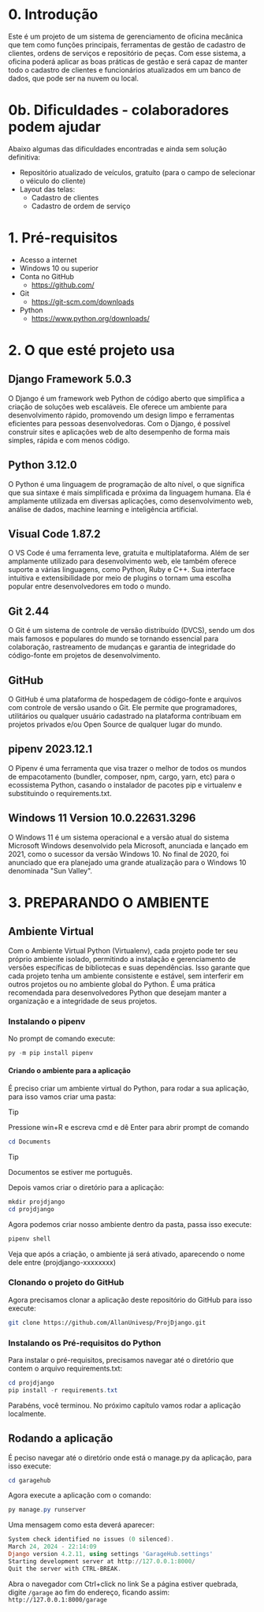 
# 0. Introdução

Este é um projeto de um sistema de gerenciamento de oficina mecânica que tem como funções principais, ferramentas de gestão de cadastro de clientes, ordens de serviços e repositório de peças.
Com esse sistema, a oficina poderá aplicar as boas práticas de gestão e será capaz de manter todo o cadastro de clientes e funcionários atualizados em um banco de dados, que pode ser na nuvem ou local.

# 0b. Dificuldades - colaboradores podem ajudar

Abaixo algumas das dificuldades encontradas e ainda sem solução definitiva:
 - Repositório atualizado de veículos, gratuíto (para o campo de selecionar o véiculo do cliente)
 - Layout das telas:
    - Cadastro de clientes
    - Cadastro de ordem de serviço

# 1. Pré-requisitos

- Acesso a internet
- Windows 10 ou superior
- Conta no GitHub
    - https://github.com/
- Git
    - https://git-scm.com/downloads
- Python
    - https://www.python.org/downloads/

# 2. O que esté projeto usa

## Django Framework 5.0.3

O Django é um framework web Python de código aberto que simplifica a criação de soluções web escaláveis. Ele oferece um ambiente para desenvolvimento rápido, promovendo um design limpo e ferramentas eficientes para pessoas desenvolvedoras. Com o Django, é possível construir sites e aplicações web de alto desempenho de forma mais simples, rápida e com menos código.

## Python 3.12.0

O Python é uma linguagem de programação de alto nível, o que significa que sua sintaxe é mais simplificada e próxima da linguagem humana. Ela é amplamente utilizada em diversas aplicações, como desenvolvimento web, análise de dados, machine learning e inteligência artificial.

## Visual Code 1.87.2

O VS Code é uma ferramenta leve, gratuita e multiplataforma. Além de ser amplamente utilizado para desenvolvimento web, ele também oferece suporte a várias linguagens, como Python, Ruby e C++. Sua interface intuitiva e extensibilidade por meio de plugins o tornam uma escolha popular entre desenvolvedores em todo o mundo.

## Git 2.44

O Git é um sistema de controle de versão distribuído (DVCS), sendo um dos mais famosos e populares do mundo se tornando essencial para colaboração, rastreamento de mudanças e garantia de integridade do código-fonte em projetos de desenvolvimento.

## GitHub

O GitHub é uma plataforma de hospedagem de código-fonte e arquivos com controle de versão usando o Git. Ele permite que programadores, utilitários ou qualquer usuário cadastrado na plataforma contribuam em projetos privados e/ou Open Source de qualquer lugar do mundo.

## pipenv 2023.12.1

O Pipenv é uma ferramenta que visa trazer o melhor de todos os mundos de empacotamento (bundler, composer, npm, cargo, yarn, etc) para o ecossistema Python, casando o instalador de pacotes pip e virtualenv e substituindo o requirements.txt.

## Windows 11 Version 10.0.22631.3296

O Windows 11 é um sistema operacional e a versão atual do sistema Microsoft Windows desenvolvido pela Microsoft, anunciada e lançado em 2021, como o sucessor da versão Windows 10. No final de 2020, foi anunciado que era planejado uma grande atualização para o Windows 10 denominada "Sun Valley".

# 3. PREPARANDO O AMBIENTE

## Ambiente Virtual

Com o Ambiente Virtual Python (Virtualenv), cada projeto pode ter seu próprio ambiente isolado, permitindo a instalação e gerenciamento de versões específicas de bibliotecas e suas dependências. Isso garante que cada projeto tenha um ambiente consistente e estável, sem interferir em outros projetos ou no ambiente global do Python. É uma prática recomendada para desenvolvedores Python que desejam manter a organização e a integridade de seus projetos.

### Instalando o pipenv

No prompt de comando execute:

```powershell
py -m pip install pipenv
```

#### Criando o ambiente para a aplicação

É preciso criar um ambiente virtual do Python, para rodar a sua aplicação, para isso vamos criar uma pasta:

> [!TIP]
> Pressione win+R e escreva cmd e dê Enter para abrir prompt de comando

```powershell
cd Documents
```
> [!TIP]
> Documentos se estiver me português.

Depois vamos criar o diretório para a aplicação:

```powershell
mkdir projdjango
cd projdjango
```

Agora podemos criar nosso ambiente dentro da pasta, passa isso execute:

```powershell
pipenv shell
```

Veja que após a criação, o ambiente já será ativado, aparecendo o nome dele entre (projdjango-xxxxxxxx)

### Clonando o projeto do GitHub
Agora precisamos clonar a aplicação deste repositório do GitHub para isso execute:

```bash
git clone https://github.com/AllanUnivesp/ProjDjango.git
```

### Instalando os Pré-requisitos do Python
Para instalar o pré-requisitos, precisamos navegar até o diretório que contem o arquivo requirements.txt:

```powershell
cd projdjango
pip install -r requirements.txt
```

Parabéns, você terminou.
No próximo capítulo vamos rodar a aplicação localmente.

## Rodando a aplicação
É peciso navegar até o diretório onde está o manage.py da aplicação, para isso execute:

```powershell
cd garagehub
```

Agora execute a aplicação com o comando:

```powershell
py manage.py runserver
```

Uma mensagem como esta deverá aparecer:

```powershell
System check identified no issues (0 silenced).
March 24, 2024 - 22:14:09
Django version 4.2.11, using settings 'GarageHub.settings'
Starting development server at http://127.0.0.1:8000/
Quit the server with CTRL-BREAK.
```

Abra o navegador com Ctrl+click no link
Se a página estiver quebrada, digite `/garage` ao fim do endereço, ficando assim:
`http://127.0.0.1:8000/garage`
